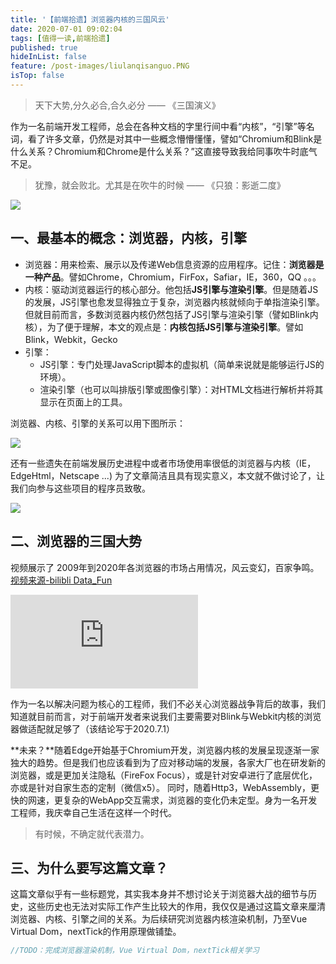 ```yaml
---
title: '【前端拾遗】浏览器内核的三国风云'
date: 2020-07-01 09:02:04
tags: [值得一读,前端拾遗]
published: true
hideInList: false
feature: /post-images/liulanqisanguo.PNG
isTop: false
---
```

> 天下大势,分久必合,合久必分   ——  《三国演义》

<!-- more -->

作为一名前端开发工程师，总会在各种文档的字里行间中看“内核”，“引擎”等名词，看了许多文章，仍然是对其中一些概念懵懵懂懂，譬如“Chromium和Blink是什么关系？Chromium和Chrome是什么关系？”这直接导致我给同事吹牛时底气不足。

> 犹豫，就会败北。尤其是在吹牛的时候 ——  《只狼：影逝二度》

![](https://www.xr1228.com//post-images/1593566832242.jpg)

## 一、最基本的概念：浏览器，内核，引擎

- 浏览器：用来检索、展示以及传递Web信息资源的应用程序。记住：**浏览器是一种产品**。譬如Chrome，Chromium，FirFox，Safiar，IE，360，QQ 。。。
- 内核：驱动浏览器运行的核心部分。他包括**JS引擎与渲染引擎**。但是随着JS的发展，JS引擎也愈发显得独立于复杂，浏览器内核就倾向于单指渲染引擎。但就目前而言，多数浏览器内核仍然包括了JS引擎与渲染引擎（譬如Blink内核），为了便于理解，本文的观点是：**内核包括JS引擎与渲染引擎**。譬如Blink，Webkit，Gecko
- 引擎：
    - JS引擎：专门处理JavaScript脚本的虚拟机（简单来说就是能够运行JS的环境）。
    - 渲染引擎（也可以叫排版引擎或图像引擎）：对HTML文档进行解析并将其显示在页面上的工具。

浏览器、内核、引擎的关系可以用下图所示：

![](https://www.xr1228.com//post-images/1593573021116.png)

还有一些遗失在前端发展历史进程中或者市场使用率很低的浏览器与内核（IE，EdgeHtml，Netscape ...) 为了文章简洁且具有现实意义，本文就不做讨论了，让我们向参与这些项目的程序员致敬。

![](https://www.xr1228.com//post-images/1593573273158.jpg)

## 二、浏览器的三国大势

视频展示了 2009年到2020年各浏览器的市场占用情况，风云变幻，百家争鸣。[视频来源-bilibli Data_Fun](https://www.bilibili.com/video/BV1iK41157eK?from=search&seid=8186579024934449220)

<div class="aspect-ratio">
<iframe src="http://player.bilibili.com/player.html?aid=498000935&bvid=BV1iK41157eK&cid=187449223&page=1" scrolling="no" border="0" frameborder="no" framespacing="0" allowfullscreen="true" sandbox="allow-top-navigation allow-same-origin allow-forms allow-scripts"> </iframe></div>

作为一名以解决问题为核心的工程师，我们不必关心浏览器战争背后的故事，我们知道就目前而言，对于前端开发者来说我们主要需要对Blink与Webkit内核的浏览器做适配就足够了（该结论写于2020.7.1）

**未来？**随着Edge开始基于Chromium开发，浏览器内核的发展呈现逐渐一家独大的趋势。但是我们也应该看到为了应对移动端的发展，各家大厂也在研发新的浏览器，或是更加关注隐私（FireFox Focus），或是针对安卓进行了底层优化，亦或是针对自家生态的定制（微信x5）。
同时，随着Http3，WebAssembly，更快的网速，更复杂的WebApp交互需求，浏览器的变化仍未定型。身为一名开发工程师，我庆幸自己生活在这样一个时代。

> 有时候，不确定就代表潜力。


## 三、为什么要写这篇文章？

这篇文章似乎有一些标题党，其实我本身并不想讨论关于浏览器大战的细节与历史，这些历史也无法对实际工作产生比较大的作用，我仅仅是通过这篇文章来厘清浏览器、内核、引擎之间的关系。为后续研究浏览器内核渲染机制，乃至Vue Virtual Dom，nextTick的作用原理做铺垫。

```js
//TODO：完成浏览器渲染机制，Vue Virtual Dom，nextTick相关学习
```